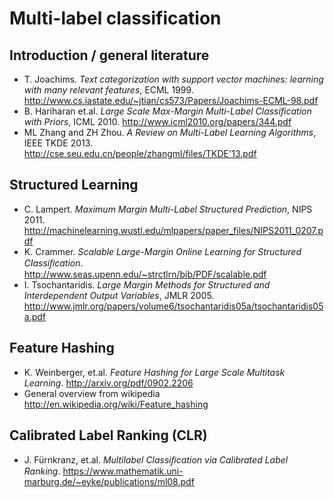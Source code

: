 Multi-label classification
==========================

Introduction / general literature
---------------------------------
* T. Joachims. _Text categorization with support vector machines: learning with many relevant features_, ECML 1999.
  http://www.cs.iastate.edu/~jtian/cs573/Papers/Joachims-ECML-98.pdf
* B. Hariharan et.al. _Large Scale Max-Margin Multi-Label Classification with Priors_, ICML 2010.
  http://www.icml2010.org/papers/344.pdf
* ML Zhang and ZH Zhou. _A Review on Multi-Label Learning Algorithms_, IEEE TKDE 2013.
  http://cse.seu.edu.cn/people/zhangml/files/TKDE'13.pdf

Structured Learning
-------------------
* C. Lampert. _Maximum Margin Multi-Label Structured Prediction_, NIPS 2011.
  http://machinelearning.wustl.edu/mlpapers/paper_files/NIPS2011_0207.pdf
* K. Crammer. _Scalable Large-Margin Online Learning for Structured Classiﬁcation_.
  http://www.seas.upenn.edu/~strctlrn/bib/PDF/scalable.pdf
* I. Tsochantaridis. _Large Margin Methods for Structured and Interdependent Output Variables_, JMLR 2005.
  http://www.jmlr.org/papers/volume6/tsochantaridis05a/tsochantaridis05a.pdf

Feature Hashing
---------------
* K. Weinberger, et.al. _Feature Hashing for Large Scale Multitask Learning_.
  http://arxiv.org/pdf/0902.2206
* General overview from wikipedia
  http://en.wikipedia.org/wiki/Feature_hashing

Calibrated Label Ranking (CLR)
------------------------------
* J. Fürnkranz, et.al. _Multilabel Classiﬁcation via Calibrated Label Ranking_.
  https://www.mathematik.uni-marburg.de/~eyke/publications/ml08.pdf
